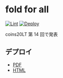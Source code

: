 # fold for all

[![Lint](https://github.com/coord-e/slide-coins20lt-fold-for-all/workflows/Lint/badge.svg)](https://github.com/coord-e/slide-coins20lt-fold-for-all/actions?workflow=Lint)
[![Deploy](https://github.com/coord-e/slide-coins20lt-fold-for-all/workflows/Deploy/badge.svg)](https://github.com/coord-e/slide-coins20lt-fold-for-all/actions?workflow=Deploy)

coins20LT 第 14 回で発表

## デプロイ

- [PDF](https://coord-e.github.io/slide-coins20lt-fold-for-all/slide.pdf)
- [HTML](https://coord-e.github.io/slide-coins20lt-fold-for-all/)
